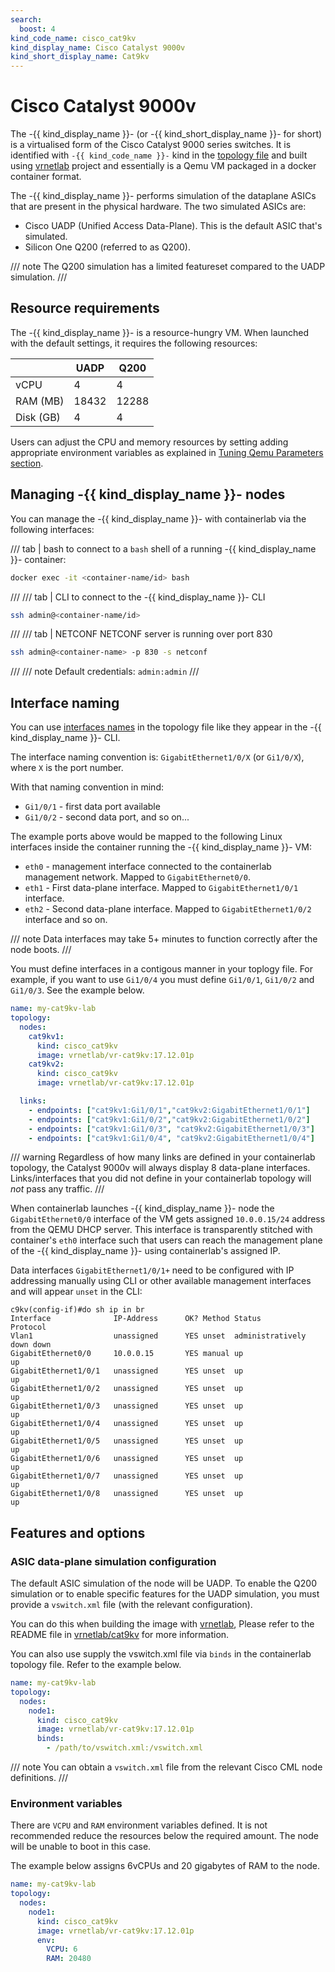 ```yaml
---
search:
  boost: 4
kind_code_name: cisco_cat9kv
kind_display_name: Cisco Catalyst 9000v
kind_short_display_name: Cat9kv
---
```

# Cisco Catalyst 9000v

The -{{ kind_display_name }}- (or -{{ kind_short_display_name }}- for short) is a virtualised form of the Cisco Catalyst 9000 series switches. It is identified with `-{{ kind_code_name }}-` kind in the [topology file](../topo-def-file.md) and built using [vrnetlab](../vrnetlab.md) project and essentially is a Qemu VM packaged in a docker container format.

The -{{ kind_display_name }}- performs simulation of the dataplane ASICs that are present in the physical hardware. The two simulated ASICs are:

- Cisco UADP (Unified Access Data-Plane). This is the default ASIC that's simulated.
- Silicon One Q200 (referred to as Q200).

/// note
The Q200 simulation has a limited featureset compared to the UADP simulation.
///

## Resource requirements

The -{{ kind_display_name }}- is a resource-hungry VM. When launched with the default settings, it requires the following resources:

|           | UADP  | Q200  |
| --------- | ----- | ----- |
| vCPU      | 4     | 4     |
| RAM (MB)  | 18432 | 12288 |
| Disk (GB) | 4     | 4     |

Users can adjust the CPU and memory resources by setting adding appropriate environment variables as explained in [Tuning Qemu Parameters section](../../manual/vrnetlab.md#tuning-qemu-parameters).

## Managing -{{ kind_display_name }}- nodes

You can manage the -{{ kind_display_name }}- with containerlab via the following interfaces:

/// tab | bash
to connect to a `bash` shell of a running -{{ kind_display_name }}- container:

```bash
docker exec -it <container-name/id> bash
```

///
/// tab | CLI
to connect to the -{{ kind_display_name }}-  CLI

```bash
ssh admin@<container-name/id>
```

///
/// tab | NETCONF
NETCONF server is running over port 830

```bash
ssh admin@<container-name> -p 830 -s netconf
```

///
/// note
Default credentials: `admin:admin`
///

## Interface naming

You can use [interfaces names](../topo-def-file.md#interface-naming) in the topology file like they appear in the -{{ kind_display_name }}- CLI.

The interface naming convention is: `GigabitEthernet1/0/X` (or `Gi1/0/X`), where `X` is the port number.

With that naming convention in mind:

- `Gi1/0/1` - first data port available
- `Gi1/0/2` - second data port, and so on...

The example ports above would be mapped to the following Linux interfaces inside the container running the -{{ kind_display_name }}- VM:

- `eth0` - management interface connected to the containerlab management network. Mapped to `GigabitEthernet0/0`.
- `eth1` - First data-plane interface. Mapped to `GigabitEthernet1/0/1` interface.
- `eth2` - Second data-plane interface. Mapped to `GigabitEthernet1/0/2` interface and so on.

/// note
Data interfaces may take 5+ minutes to function correctly after the node boots.
///

You must define interfaces in a contigous manner in your toplogy file. For example, if you want to use `Gi1/0/4` you must define `Gi1/0/1`, `Gi1/0/2` and `Gi1/0/3`. See the example below.

```yaml
name: my-cat9kv-lab
topology:
  nodes:
    cat9kv1:
      kind: cisco_cat9kv
      image: vrnetlab/vr-cat9kv:17.12.01p
    cat9kv2:
      kind: cisco_cat9kv
      image: vrnetlab/vr-cat9kv:17.12.01p

  links:
    - endpoints: ["cat9kv1:Gi1/0/1","cat9kv2:GigabitEthernet1/0/1"] 
    - endpoints: ["cat9kv1:Gi1/0/2","cat9kv2:GigabitEthernet1/0/2"]
    - endpoints: ["cat9kv1:Gi1/0/3", "cat9kv2:GigabitEthernet1/0/3"]
    - endpoints: ["cat9kv1:Gi1/0/4", "cat9kv2:GigabitEthernet1/0/4"]
```

/// warning
Regardless of how many links are defined in your containerlab topology, the Catalyst 9000v will always display 8 data-plane interfaces. Links/interfaces that you did not define in your containerlab topology will *not* pass any traffic.
///

When containerlab launches -{{ kind_display_name }}- node the `GigabitEthernet0/0` interface of the VM gets assigned `10.0.0.15/24` address from the QEMU DHCP server. This interface is transparently stitched with container's `eth0` interface such that users can reach the management plane of the -{{ kind_display_name }}- using containerlab's assigned IP.

Data interfaces `GigabitEthernet1/0/1+` need to be configured with IP addressing manually using CLI or other available management interfaces and will appear `unset` in the CLI:

```
c9kv(config-if)#do sh ip in br
Interface              IP-Address      OK? Method Status                Protocol
Vlan1                  unassigned      YES unset  administratively down down    
GigabitEthernet0/0     10.0.0.15       YES manual up                    up      
GigabitEthernet1/0/1   unassigned      YES unset  up                    up      
GigabitEthernet1/0/2   unassigned      YES unset  up                    up      
GigabitEthernet1/0/3   unassigned      YES unset  up                    up      
GigabitEthernet1/0/4   unassigned      YES unset  up                    up      
GigabitEthernet1/0/5   unassigned      YES unset  up                    up      
GigabitEthernet1/0/6   unassigned      YES unset  up                    up      
GigabitEthernet1/0/7   unassigned      YES unset  up                    up      
GigabitEthernet1/0/8   unassigned      YES unset  up                    up
```

## Features and options

### ASIC data-plane simulation configuration

The default ASIC simulation of the node will be UADP. To enable the Q200 simulation or to enable specific features for the UADP simulation, you must provide a `vswitch.xml` file (with the relevant configuration).

You can do this when building the image with [vrnetlab](../vrnetlab.md), Please refer to the README file in [vrnetlab/cat9kv](https://github.com/hellt/vrnetlab/blob/master/cat9kv/README.md) for more information.

You can also use supply the vswitch.xml file via `binds` in the containerlab topology file. Refer to the example below.

```yaml
name: my-cat9kv-lab
topology:
  nodes:
    node1:
      kind: cisco_cat9kv
      image: vrnetlab/vr-cat9kv:17.12.01p
      binds:
        - /path/to/vswitch.xml:/vswitch.xml
```

/// note
You can obtain a `vswitch.xml` file from the relevant Cisco CML node definitions.
///

### Environment variables

There are `VCPU` and `RAM` environment variables defined. It is not recommended reduce the resources below the required amount. The node will be unable to boot in this case.

The example below assigns 6vCPUs and 20 gigabytes of RAM to the node.

```yaml
name: my-cat9kv-lab
topology:
  nodes:
    node1:
      kind: cisco_cat9kv
      image: vrnetlab/vr-cat9kv:17.12.01p
      env:
        VCPU: 6
        RAM: 20480
```
